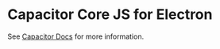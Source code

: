 # Capacitor Core JS for Electron

See [Capacitor Docs](https://ionic-team.github.com/capacitor) for more information.
